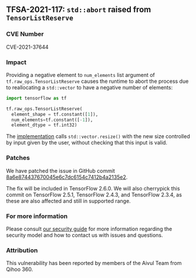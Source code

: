 ## TFSA-2021-117: `std::abort` raised from `TensorListReserve`

### CVE Number
CVE-2021-37644

### Impact
Providing a negative element to `num_elements` list argument of
`tf.raw_ops.TensorListReserve` causes the runtime to abort the process due to
reallocating a `std::vector` to have a negative number of elements:

```python
import tensorflow as tf

tf.raw_ops.TensorListReserve(
  element_shape = tf.constant([1]),
  num_elements=tf.constant([-1]),
  element_dtype = tf.int32)
```

The
[implementation](https://github.com/tensorflow/tensorflow/blob/8d72537c6abf5a44103b57b9c2e22c14f5f49698/tensorflow/core/kernels/list_kernels.cc#L312)
calls `std::vector.resize()` with the new size controlled by input given by the
user, without checking that this input is valid.

### Patches
We have patched the issue in GitHub commit
[8a6e874437670045e6c7dc6154c7412b4a2135e2](https://github.com/tensorflow/tensorflow/commit/8a6e874437670045e6c7dc6154c7412b4a2135e2).

The fix will be included in TensorFlow 2.6.0. We will also cherrypick this
commit on TensorFlow 2.5.1, TensorFlow 2.4.3, and TensorFlow 2.3.4, as these are
also affected and still in supported range.

### For more information
Please consult [our security
guide](https://github.com/tensorflow/tensorflow/blob/master/SECURITY.md) for
more information regarding the security model and how to contact us with issues
and questions.

### Attribution
This vulnerability has been reported by members of the Aivul Team from Qihoo
360.
